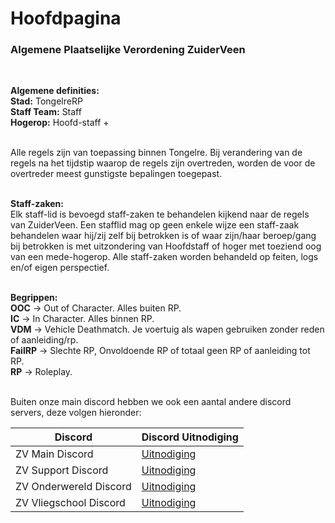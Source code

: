 # Hoofdpagina
### Algemene Plaatselijke Verordening ZuiderVeen
</br>

**Algemene definities:**<br>
**Stad:**		    TongelreRP<br>
**Staff Team:**		Staff<br>
**Hogerop:**		  Hoofd-staff +<br>
</br>

Alle regels zijn van toepassing binnen Tongelre. Bij verandering van de regels na het tijdstip waarop de regels zijn overtreden, worden de voor de overtreder meest gunstigste bepalingen toegepast.<br>
</br>

**Staff-zaken:**<br>
Elk staff-lid is bevoegd staff-zaken te behandelen kijkend naar de regels van ZuiderVeen. Een stafflid mag op geen enkele wijze een staff-zaak behandelen waar hij/zij zelf bij betrokken is of waar zijn/haar beroep/gang bij betrokken is met uitzondering van Hoofdstaff of hoger met toeziend oog van een mede-hogerop. Alle staff-zaken worden behandeld op feiten, logs en/of eigen perspectief.<br>
</br>

**Begrippen:**<br>
**OOC**   		→  	Out of Character. Alles buiten RP.<br>
**IC**     	  → 	In Character. Alles binnen RP.<br>
**VDM**    	  → 	Vehicle Deathmatch. Je voertuig als wapen gebruiken zonder reden of aanleiding/rp.<br>
**FailRP**		→ 	Slechte RP, Onvoldoende RP of totaal geen RP of aanleiding tot RP.<br>
**RP**  		  →  	Roleplay.<br>
</br>

Buiten onze main discord hebben we ook een aantal andere discord servers, deze volgen hieronder:

| Discord | Discord Uitnodiging |
|---|---|
| ZV Main Discord | [Uitnodiging](https://discord.com/invite/zuiderveen) |
| ZV Support Discord | [Uitnodiging](https://discord.gg/8cKR38C3XQ) |
| ZV Onderwereld Discord | [Uitnodiging](https://discord.gg/kEvjrnTNdZ) |
| ZV Vliegschool Discord | [Uitnodiging](https://discord.gg/rRDxSMF8Za) |
